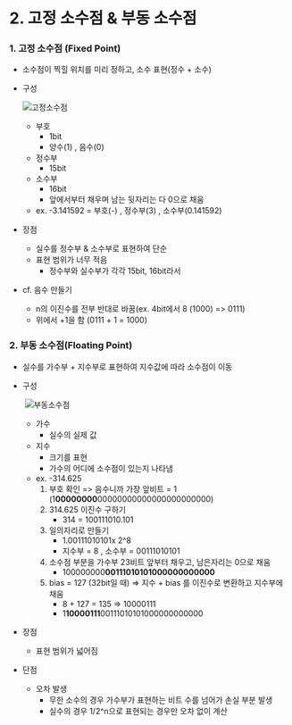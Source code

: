 # 2. 고정 소수점 & 부동 소수점



### 1. 고정 소수점 (Fixed Point)

* 소수점이 찍힐 위치를 미리 정하고, 소수 표현(정수 + 소수)

* 구성

  ![고정소수점](https://user-images.githubusercontent.com/70613905/162688081-2f47fe07-b345-434e-a71d-c0c04f8b46bd.JPG)

  * 부호 
    * 1bit
    * 양수(1) , 음수(0)
  * 정수부 
    * 15bit
  * 소수부 
    * 16bit
    * 앞에서부터 채우며 남는 뒷자리는 다 0으로 채움
  * ex. -3.141592 = 부호(-) , 정수부(3) , 소수부(0.141592)

* 장점

  * 실수를 정수부 & 소수부로 표현하여 단순
  * 표현 범위가 너무 적음
    * 정수부와 실수부가 각각 15bit, 16bit라서

* cf. 음수 만들기

  * n의 이진수를 전부 반대로 바꿈(ex. 4bit에서 8 (1000) => 0111)
  * 위에서 +1을 함 (0111 + 1 = 1000)



### 2. 부동 소수점(Floating Point)

* 실수를 가수부 + 지수부로 표현하여 지수값에 따라 소수점이 이동

* 구성

  ​	![부동소수점](https://user-images.githubusercontent.com/70613905/162688169-4d91d8de-c9fe-45e1-8e30-c9ae1f6b5a47.JPG)

  * 가수 
    * 실수의 실제 값 
  * 지수
    * 크기를 표현
    * 가수의 어디에 소수점이 있는지 나타냄
  * ex. -314.625
    1. 부호 확인 => 음수니까 가장 앞비트 = 1 (1**00000000**00000000000000000000000)
    2. 314.625 이진수 구하기
       - 314 = 100111010.101
    3. 일의자리로 만들기
       - 1.00111010101x 2^8
       - 지수부 = 8 ,  소수부 = 00111010101 
    4. 소수점 부분을 가수부 23비트 앞부터 채우고, 남은자리는 0으로 채움
       * 100000000**00111010101000000000000**
    5. bias = 127 (32bit일 때) => 지수 + bias 를 이진수로 변환하고 지수부에 채움
       * 8 + 127 = 135 => 10000111
       * 1**10000111**00111010101000000000000

* 장점

  * 표현 범위가 넓어짐

* 단점

  * 오차 발생
    * 무한 소수의 경우 가수부가 표현하는 비트 수를 넘어가 손실 부분 발생
    * 실수의 경우 1/2^n으로 표현되는 경우만 오차 없이 계산
